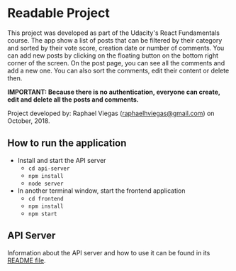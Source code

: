 # Readable Project

This project was developed as part of the Udacity's React Fundamentals course. The app show a list of posts that can be filtered by their category and sorted by their vote score, creation date or number of comments. You can add new posts by clicking on the floating button on the bottom right corner of the screen.
On the post page, you can see all the comments and add a new one. You can also sort the comments, edit their content or delete then.

**IMPORTANT: Because there is no authentication, everyone can create, edit and delete all the posts and comments.**

Project developed by: Raphael Viegas (raphaelhviegas@gmail.com) on October, 2018.

## How to run the application

* Install and start the API server
    - `cd api-server`
    - `npm install`
    - `node server`
* In another terminal window, start the frontend application
    - `cd frontend`
    - `npm install`
    - `npm start`

## API Server

Information about the API server and how to use it can be found in its [README file](api-server/README.md).
